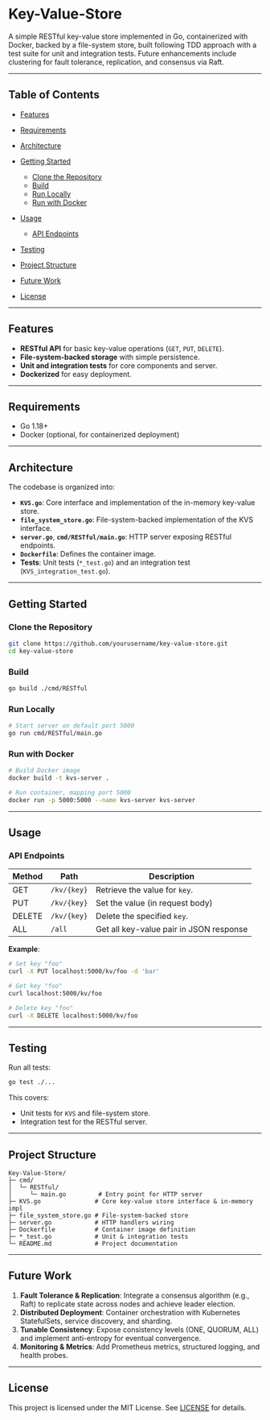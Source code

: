 # Key-Value-Store

A simple RESTful key-value store implemented in Go, containerized with Docker, backed by a file-system store, built following TDD approach with a test suite for unit and integration tests. Future enhancements include clustering for fault tolerance, replication, and consensus via Raft.

---

## Table of Contents

* [Features](#features)
* [Requirements](#requirements)
* [Architecture](#architecture)
* [Getting Started](#getting-started)

    * [Clone the Repository](#clone-the-repository)
    * [Build](#build)
    * [Run Locally](#run-locally)
    * [Run with Docker](#run-with-docker)
* [Usage](#usage)

    * [API Endpoints](#api-endpoints)
* [Testing](#testing)
* [Project Structure](#project-structure)
* [Future Work](#future-work)
* [License](#license)

---

## Features

* **RESTful API** for basic key-value operations (`GET`, `PUT`, `DELETE`).
* **File-system-backed storage** with simple persistence.
* **Unit and integration tests** for core components and server.
* **Dockerized** for easy deployment.

---

## Requirements

* Go 1.18+
* Docker (optional, for containerized deployment)

---

## Architecture

The codebase is organized into:

* **`KVS.go`**: Core interface and implementation of the in-memory key-value store.
* **`file_system_store.go`**: File-system-backed implementation of the KVS interface.
* **`server.go`**, **`cmd/RESTful/main.go`**: HTTP server exposing RESTful endpoints.
* **`Dockerfile`**: Defines the container image.
* **Tests**: Unit tests (`*_test.go`) and an integration test (`KVS_integration_test.go`).

---

## Getting Started

### Clone the Repository

```bash
git clone https://github.com/yourusername/key-value-store.git
cd key-value-store
```

### Build

```bash
go build ./cmd/RESTful
```

### Run Locally

```bash
# Start server on default port 5000
go run cmd/RESTful/main.go
```

### Run with Docker

```bash
# Build Docker image
docker build -t kvs-server .

# Run container, mapping port 5000
docker run -p 5000:5000 --name kvs-server kvs-server
```

---

## Usage

### API Endpoints

| Method | Path        | Description                             |
|--------|-------------|-----------------------------------------|
| GET    | `/kv/{key}` | Retrieve the value for `key`.           |
| PUT    | `/kv/{key}` | Set the value (in request body)         |
| DELETE | `/kv/{key}` | Delete the specified `key`.             |
| ALL    | `/all`      | Get all key-value pair in JSON response |

**Example**:

```bash
# Set key "foo"
curl -X PUT localhost:5000/kv/foo -d 'bar'

# Get key "foo"
curl localhost:5000/kv/foo

# Delete key "foo"
curl -X DELETE localhost:5000/kv/foo
```

---

## Testing

Run all tests:

```bash
go test ./...
```

This covers:

* Unit tests for `KVS` and file-system store.
* Integration test for the RESTful server.

---

## Project Structure

```text
Key-Value-Store/
├─ cmd/
│  └─ RESTful/
│     └─ main.go         # Entry point for HTTP server
├─ KVS.go               # Core key-value store interface & in-memory impl
├─ file_system_store.go # File-system-backed store
├─ server.go            # HTTP handlers wiring
├─ Dockerfile           # Container image definition
├─ *_test.go            # Unit & integration tests
└─ README.md            # Project documentation
```

---

## Future Work

1. **Fault Tolerance & Replication**: Integrate a consensus algorithm (e.g., Raft) to replicate state across nodes and achieve leader election.
2. **Distributed Deployment**: Container orchestration with Kubernetes StatefulSets, service discovery, and sharding.
3. **Tunable Consistency**: Expose consistency levels (ONE, QUORUM, ALL) and implement anti-entropy for eventual convergence.
4. **Monitoring & Metrics**: Add Prometheus metrics, structured logging, and health probes.

---

## License

This project is licensed under the MIT License. See [LICENSE](LICENSE) for details.
